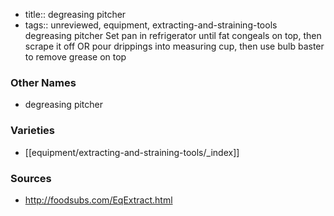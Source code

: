 - title:: degreasing pitcher
- tags:: unreviewed, equipment, extracting-and-straining-tools
degreasing pitcher Set pan in refrigerator until fat congeals on top, then scrape it off OR pour drippings into measuring cup, then use bulb baster to remove grease on top

### Other Names

* degreasing pitcher

### Varieties

* [[equipment/extracting-and-straining-tools/_index]]

### Sources
* http://foodsubs.com/EqExtract.html
